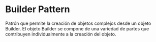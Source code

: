 # Builder Pattern
Patrón que permite la creación de objetos complejos desde un objeto Builder. El objeto Builder
se compone de una variedad de partes que contribuyen individualmente a la creación del objeto.
